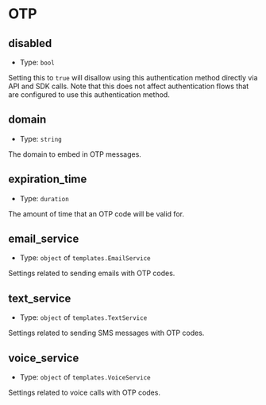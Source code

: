 
OTP
====



disabled
--------

- Type: `bool` 

Setting this to `true` will disallow using this authentication method directly via
API and SDK calls. Note that this does not affect authentication flows that are
configured to use this authentication method.



domain
------

- Type: `string` 

The domain to embed in OTP messages.



expiration_time
---------------

- Type: `duration` 

The amount of time that an OTP code will be valid for.



email_service
-------------

- Type: `object` of `templates.EmailService` 

Settings related to sending emails with OTP codes.



text_service
------------

- Type: `object` of `templates.TextService` 

Settings related to sending SMS messages with OTP codes.



voice_service
-------------

- Type: `object` of `templates.VoiceService` 

Settings related to voice calls with OTP codes.
